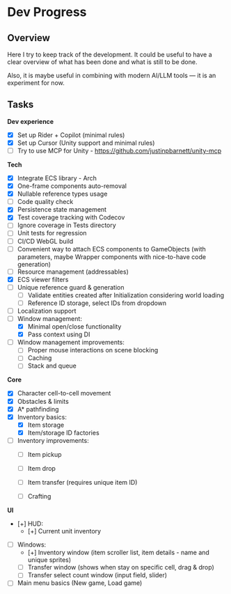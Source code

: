 ﻿# Dev Progress

## Overview

Here I try to keep track of the development.
It could be useful to have a clear overview of what has been done and what is still to be done.

Also, it is maybe useful in combining with modern AI/LLM tools — it is an experiment for now.

## Tasks

**Dev experience**
- [x] Set up Rider + Copilot (minimal rules)
- [x] Set up Cursor (Unity support and minimal rules)
- [ ] Try to use MCP for Unity - https://github.com/justinpbarnett/unity-mcp

**Tech**
- [x] Integrate ECS library - Arch
- [x] One-frame components auto-removal
- [x] Nullable reference types usage
- [ ] Code quality check
- [x] Persistence state management
- [x] Test coverage tracking with Codecov
- [ ] Ignore coverage in Tests directory
- [ ] Unit tests for regression
- [ ] CI/CD WebGL build
- [ ] Convenient way to attach ECS components to GameObjects (with parameters, maybe Wrapper components with nice-to-have code generation)
- [ ] Resource management (addressables)
- [x] ECS viewer filters
- [ ] Unique reference guard & generation
  - [ ] Validate entities created after Initialization considering world loading
  - [ ] Reference ID storage, select IDs from dropdown
- [ ] Localization support
- [ ] Window management:
  - [x] Minimal open/close functionality
  - [x] Pass context using DI
- [ ] Window management improvements:
  - [ ] Proper mouse interactions on scene blocking
  - [ ] Caching
  - [ ] Stack and queue

**Core**
- [x] Character cell-to-cell movement
- [x] Obstacles & limits
- [x] A* pathfinding
- [x] Inventory basics:
  - [x] Item storage
  - [x] Item/storage ID factories
- [ ] Inventory improvements:
  - [ ] Item pickup
  - [ ] Item drop
  - [ ] Item transfer (requires unique item ID)
  - [ ] Crafting
  
  
**UI**
- [+] HUD:
  - [+] Current unit inventory
- [ ] Windows:
  - [+] Inventory window (item scroller list, item details - name and unique sprites)
  - [ ] Transfer window (shows when stay on specific cell, drag & drop)
  - [ ] Transfer select count window (input field, slider)
- [ ] Main menu basics (New game, Load game)